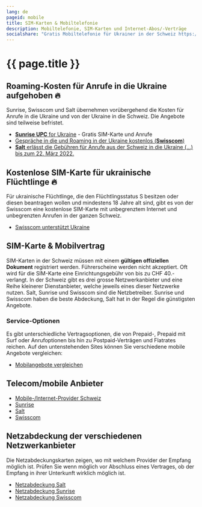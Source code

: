 ```yaml
---
lang: de
pageid: mobile
title: SIM-Karten & Mobiltelefonie
description: Mobiltelefonie, SIM-Karten und Internet-Abos/-Verträge
socialshare: "Gratis Mobiltelefonie für Ukrainer in der Schweiz https://www.HelloUkraine.ch #StandWithUkraine"
---
```

# {{ page.title }}

## Roaming-Kosten für Anrufe in die Ukraine aufgehoben :fire:
Sunrise, Swisscom und Salt übernehmen vorübergehend die Kosten für Anrufe in die Ukraine und von der Ukraine in die Schweiz. Die Angebote sind teilweise befristet.

- [**Sunrise UPC** for Ukraine](https://www.sunrise.ch/de/privatkunden/prepaid/ukraine.html) - Gratis SIM-Karte und Anrufe
- [Gespräche in die und Roaming in der Ukraine kostenlos (**Swisscom**)](https://www.swisscom.ch/de/privatkunden/ukraine.html)
- [**Salt** erlässt die Gebühren für Anrufe aus der Schweiz in die Ukraine (...) bis zum 22. März 2022.](https://twitter.com/SaltMobile_DE/status/1505858098182959107?s=20&t=380-Dh63pnxIVwrUOgbwwQ)

## Kostenlose SIM-Karte für ukrainische Flüchtlinge :fire:
Für ukrainische Flüchtlinge, die den Flüchtlingsstatus S besitzen oder diesen beantragen wollen und mindestens 18 Jahre alt sind, gibt es von der Swisscom eine
kostenlose SIM-Karte mit unbegrenztem Internet und unbegrenzten Anrufen in der ganzen Schweiz.
- [Swisscom unterstützt Ukraine](https://www.swisscom.ch/de/privatkunden/ukraine.html)

## SIM-Karte & Mobilvertrag
SIM-Karten in der Schweiz müssen mit einem **gültigen offiziellen Dokument** registriert werden. 
Führerscheine werden nicht akzeptiert. Oft wird für die SIM-Karte eine Einrichtungsgebühr von bis zu CHF 40.- verlangt. 
In der Schweiz gibt es drei grosse Netzwerkanbieter und eine Reihe kleinerer Dienstanbieter, welche jeweils eines dieser Netzwerke nutzen. 
Salt, Sunrise und Swisscom sind die Netzbetreiber. Sunrise und Swisscom haben die beste Abdeckung, Salt hat in der Regel die günstigsten Angebote.

### Service-Optionen
Es gibt unterschiedliche Vertragsoptionen, die von Prepaid-, Prepaid mit Surf oder Anrufoptionen bis hin zu Postpaid-Verträgen und Flatrates reichen.
Auf den untenstehenden Sites können Sie verschiedene mobile Angebote vergleichen:

- [Mobilangebote vergleichen](https://www.dschungelkompass.ch)

## Telecom/mobile Anbieter
- [Mobile-/Internet-Provider Schweiz](https://www.providerliste.ch/provider/mobile.html)
- [Sunrise](https://www.sunrise.ch/en/home)
- [Salt](https://fiber.salt.ch/en)
- [Swisscom](https://www.swisscom.ch/en/residential.html)


## Netzabdeckung der verschiedenen Netzwerkanbieter
Die Netzabdeckungskarten zeigen, wo mit welchem Provider der Empfang möglich ist. Prüfen Sie wenn möglich vor Abschluss eines Vertrages, ob der Empfang in ihrer Unterkunft wirklich möglich ist.

- [Netzabdeckung Salt](https://fiber.salt.ch/de/mobile/coverage)
- [Netzabdeckung Sunrise](https://www.sunrise.ch/de/privatkunden/mobil-abos/mobilnetz/netzabdeckung/netzabdeckungskarte.html)
- [Netzabdeckung Swisscom](https://scmplc.begasoft.ch/plcapp/pages/gis/netzabdeckung.jsf?netztyp=lte)
